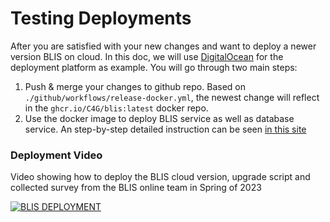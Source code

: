 # Testing Deployments

After you are satisfied with your new changes and want to deploy a newer version BLIS on cloud. In this doc, we will use [DigitalOcean](https://www.digitalocean.com/) for the deployment platform as example. You will go through two main steps:

1. Push & merge your changes to github repo. Based on `./github/workflows/release-docker.yml`, the newest change will reflect in the `ghcr.io/C4G/blis:latest` docker repo.
2. Use the docker image to deploy BLIS service as well as database service. An step-by-step detailed instruction can be seen [in this site](../user_guide/11_blis_cloud.md)

<!-- TODO, change the workflow file hyperlink after merging into the main -->

### Deployment Video

Video showing how to deploy the BLIS cloud version, upgrade script and collected survey from the BLIS online team in Spring of 2023

[![BLIS DEPLOYMENT](https://i.ytimg.com/vi/mQFPkyUIiXg/maxresdefault.jpg)](https://www.youtube.com/watch?v=mQFPkyUIiXg)
